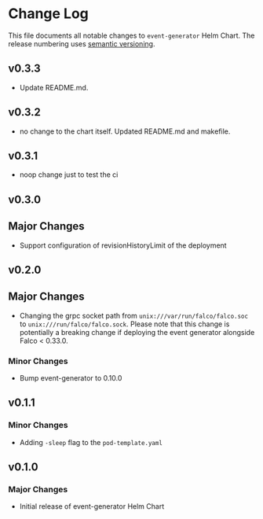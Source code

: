 
# Change Log

This file documents all notable changes to `event-generator` Helm Chart. The release
numbering uses [semantic versioning](http://semver.org).

## v0.3.3

* Update README.md.

## v0.3.2

* no change to the chart itself. Updated README.md and makefile.

## v0.3.1

* noop change just to test the ci

## v0.3.0

## Major Changes

* Support configuration of revisionHistoryLimit of the deployment

## v0.2.0

## Major Changes

* Changing the grpc socket path from `unix:///var/run/falco/falco.soc` to `unix:///run/falco/falco.sock`. Please note that this change is potentially a breaking change if deploying the event generator alongside Falco < 0.33.0.

### Minor Changes

* Bump event-generator to 0.10.0

## v0.1.1

### Minor Changes

* Adding `-sleep` flag to the `pod-template.yaml` 

## v0.1.0

### Major Changes

* Initial release of event-generator Helm Chart